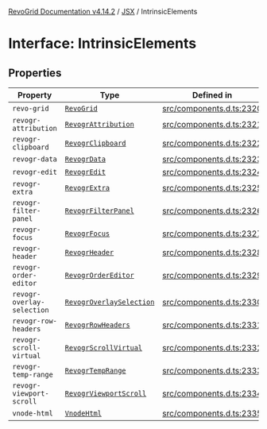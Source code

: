 [RevoGrid Documentation v4.14.2](README.md) / [JSX](Namespace.JSX.md) / IntrinsicElements

# Interface: IntrinsicElements

## Properties

| Property | Type | Defined in |
| ------ | ------ | ------ |
| `revo-grid` | [`RevoGrid`](JSX.Interface.RevoGrid.md) | [src/components.d.ts:2320](https://github.com/revolist/revogrid/blob/29f379095274a66a187c28b49fe0e1fb4170d3ea/src/components.d.ts#L2320) |
| `revogr-attribution` | [`RevogrAttribution`](JSX.Interface.RevogrAttribution.md) | [src/components.d.ts:2321](https://github.com/revolist/revogrid/blob/29f379095274a66a187c28b49fe0e1fb4170d3ea/src/components.d.ts#L2321) |
| `revogr-clipboard` | [`RevogrClipboard`](JSX.Interface.RevogrClipboard.md) | [src/components.d.ts:2322](https://github.com/revolist/revogrid/blob/29f379095274a66a187c28b49fe0e1fb4170d3ea/src/components.d.ts#L2322) |
| `revogr-data` | [`RevogrData`](JSX.Interface.RevogrData.md) | [src/components.d.ts:2323](https://github.com/revolist/revogrid/blob/29f379095274a66a187c28b49fe0e1fb4170d3ea/src/components.d.ts#L2323) |
| `revogr-edit` | [`RevogrEdit`](JSX.Interface.RevogrEdit.md) | [src/components.d.ts:2324](https://github.com/revolist/revogrid/blob/29f379095274a66a187c28b49fe0e1fb4170d3ea/src/components.d.ts#L2324) |
| `revogr-extra` | [`RevogrExtra`](JSX.Interface.RevogrExtra.md) | [src/components.d.ts:2325](https://github.com/revolist/revogrid/blob/29f379095274a66a187c28b49fe0e1fb4170d3ea/src/components.d.ts#L2325) |
| `revogr-filter-panel` | [`RevogrFilterPanel`](JSX.Interface.RevogrFilterPanel.md) | [src/components.d.ts:2326](https://github.com/revolist/revogrid/blob/29f379095274a66a187c28b49fe0e1fb4170d3ea/src/components.d.ts#L2326) |
| `revogr-focus` | [`RevogrFocus`](JSX.Interface.RevogrFocus.md) | [src/components.d.ts:2327](https://github.com/revolist/revogrid/blob/29f379095274a66a187c28b49fe0e1fb4170d3ea/src/components.d.ts#L2327) |
| `revogr-header` | [`RevogrHeader`](JSX.Interface.RevogrHeader.md) | [src/components.d.ts:2328](https://github.com/revolist/revogrid/blob/29f379095274a66a187c28b49fe0e1fb4170d3ea/src/components.d.ts#L2328) |
| `revogr-order-editor` | [`RevogrOrderEditor`](JSX.Interface.RevogrOrderEditor.md) | [src/components.d.ts:2329](https://github.com/revolist/revogrid/blob/29f379095274a66a187c28b49fe0e1fb4170d3ea/src/components.d.ts#L2329) |
| `revogr-overlay-selection` | [`RevogrOverlaySelection`](JSX.Interface.RevogrOverlaySelection.md) | [src/components.d.ts:2330](https://github.com/revolist/revogrid/blob/29f379095274a66a187c28b49fe0e1fb4170d3ea/src/components.d.ts#L2330) |
| `revogr-row-headers` | [`RevogrRowHeaders`](JSX.Interface.RevogrRowHeaders.md) | [src/components.d.ts:2331](https://github.com/revolist/revogrid/blob/29f379095274a66a187c28b49fe0e1fb4170d3ea/src/components.d.ts#L2331) |
| `revogr-scroll-virtual` | [`RevogrScrollVirtual`](JSX.Interface.RevogrScrollVirtual.md) | [src/components.d.ts:2332](https://github.com/revolist/revogrid/blob/29f379095274a66a187c28b49fe0e1fb4170d3ea/src/components.d.ts#L2332) |
| `revogr-temp-range` | [`RevogrTempRange`](JSX.Interface.RevogrTempRange.md) | [src/components.d.ts:2333](https://github.com/revolist/revogrid/blob/29f379095274a66a187c28b49fe0e1fb4170d3ea/src/components.d.ts#L2333) |
| `revogr-viewport-scroll` | [`RevogrViewportScroll`](JSX.Interface.RevogrViewportScroll.md) | [src/components.d.ts:2334](https://github.com/revolist/revogrid/blob/29f379095274a66a187c28b49fe0e1fb4170d3ea/src/components.d.ts#L2334) |
| `vnode-html` | [`VnodeHtml`](JSX.Interface.VnodeHtml.md) | [src/components.d.ts:2335](https://github.com/revolist/revogrid/blob/29f379095274a66a187c28b49fe0e1fb4170d3ea/src/components.d.ts#L2335) |
